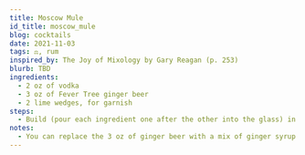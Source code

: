 ```yaml
---
title: Moscow Mule
id_title: moscow_mule
blog: cocktails
date: 2021-11-03
tags: ⚖️, rum
inspired_by: The Joy of Mixology by Gary Reagan (p. 253)
blurb: TBD
ingredients:
  - 2 oz of vodka
  - 3 oz of Fever Tree ginger beer
  - 2 lime wedges, for garnish
steps:
  - Build (pour each ingredient one after the other into the glass) in an ice-filled highball glass. Add the garnish.
notes:
  - You can replace the 3 oz of ginger beer with a mix of ginger syrup and club soda to make the cocktail have a little less of a kick. I've yet to try this so I'm not exactly sure on the proportions yet.
---
```

